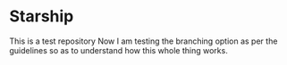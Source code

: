 # Starship
This is a test repository
Now I am testing the branching option as per the guidelines so as to understand how this whole thing works.
